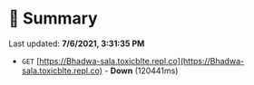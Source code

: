# 📖 Summary
Last updated: **7/6/2021, 3:31:35 PM**

- `GET` [https://Bhadwa-sala.toxicblte.repl.co](https://Bhadwa-sala.toxicblte.repl.co) - **Down** (120441ms)
